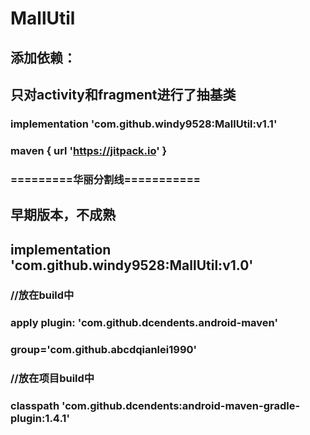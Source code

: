 # MallUtil
## 添加依赖：

## 只对activity和fragment进行了抽基类
### implementation 'com.github.windy9528:MallUtil:v1.1'
### maven { url 'https://jitpack.io' }  

### =========华丽分割线===========

## 早期版本，不成熟
## implementation 'com.github.windy9528:MallUtil:v1.0'

### //放在build中
### apply plugin: 'com.github.dcendents.android-maven'
### group='com.github.abcdqianlei1990'
### //放在项目build中
### classpath 'com.github.dcendents:android-maven-gradle-plugin:1.4.1'

